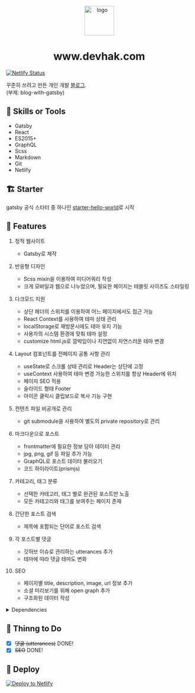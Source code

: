 
<p align="center">
  <a href="https://www.devhak.com">
    <img src="https://paan.s3.ap-northeast-2.amazonaws.com/siteLogo.png" width="80" height="80" alt="logo">
  </a>
</p>
<h1 align="center">www.devhak.com</h1>

[![Netlify Status](https://api.netlify.com/api/v1/badges/904c5db2-9246-4ff5-aa1a-f18cfbab6f9d/deploy-status)](https://app.netlify.com/sites/devhak/deploys)

꾸준히 쓰려고 만든 개인 개발 [블로그](https://www.devhak.com).  
(부제: blog-with-gatsby)


## 🔧 Skills or Tools
- Gatsby
- React
- ES2015+
- GraphQL
- Scss
- Markdown
- Git
- Netlify


## 🏗 Starter
gatsby 공식 스타터 중 하나인 [starter-hello-world](https://github.com/gatsbyjs/gatsby-starter-hello-world)로 시작


## 🎯 Features
1. 정적 웹사이트
   - Gatsby로 제작

2. 반응형 디자인
   - Scss mixin을 이용하여 미디어쿼리 작성
   - 크게 모바일과 웹으로 나누었으며, 필요한 페이지는 테블릿 사이즈도 스타일링

3. 다크모드 지원
   - 상단 헤더의 스위치를 이용하여 어느 페이지에서도 접근 가능
   - React Context를 사용하여 테마 상태 관리
   - localStorage로 재방문시에도 테마 유지 기능
   - 사용자의 시스템 환경에 맞춰 테마 설정
   - customize html.js로 깜박임이나 지연없이 자연스러운 테마 변경

4. Layout 컴포넌트를 전페이지 공통 사항 관리
   - useState로 스크롤 상태 관리로 Header는 상단에 고정
   - useContext 사용하여 테마 변경 가능한 스위치를 항상 Header에 위치
   - 페이지 SEO 적용
   - 슬라이드 형태 Footer
   - 아이콘 클릭시 클립보드로 복사 기능 구현

5. 컨텐츠 파일 비공개로 관리
   - git submodule을 사용하여 별도의 private repository로 관리

6. 마크다운으로 포스트
   - frontmatter에 필요한 정보 담아 데이터 관리
   - jpg, png, gif 등 파일 추가 가능
   - GraphQL로 포스트 데이터 불러오기
   - 코드 하이라이트(prismjs)

7. 카테고리, 태그 분류
   - 선택한 카테고리, 태그 별로 완관된 포스트만 노출
   - 모든 카테고리와 태그를 보여주는 페이지 존재

8. 간단한 포스트 검색
   - 제목에 포함되는 단어로 포스트 검색

9. 각 포스트별 댓글
   - 깃허브 이슈로 관리하는 utterances 추가
   - 테마에 따라 댓글 테마도 변화

10. SEO
    - 페이지별 title, description, image, url 정보 추가
    - 소셜 미리보기를 위해 open graph 추가
    - 구조화된 데이터 작성

<details>
<summary>Dependencies</summary>

- gatsby
- gatsby-image
- gatsby-plugin-sass
- gatsby-plugin-sharp
- gatsby-remark-copy-linked-files
- gatsby-remark-images
- gatsby-remark-prismjs
- gatsby-remark-relative-images
- gatsby-source-filesystem
- gatsby-transformer-remark
- gatsby-transformer-sharp
- lodash
- node-sass
- prismjs
- react
- react-dom
- react-helmet
- react-icons
- react-syntax-highlighter
</details>


## 📌 Thinng to Do
- [x] ~~댓글 (utterances)~~ DONE!
- [x] ~~SEO~~ DONE!

## 💫 Deploy
[![Deploy to Netlify](https://www.netlify.com/img/global/badges/netlify-color-accent.svg)](https://www.netlify.com/)
